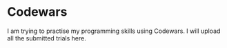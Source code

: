 # Codewars
I am trying to practise my programming skills using Codewars. I will upload all the submitted trials here.
